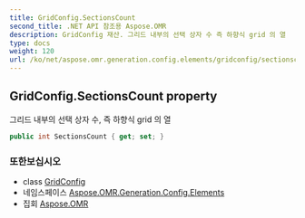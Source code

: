 ```yaml
---
title: GridConfig.SectionsCount
second_title: .NET API 참조용 Aspose.OMR
description: GridConfig 재산. 그리드 내부의 선택 상자 수 즉 하향식 grid 의 열
type: docs
weight: 120
url: /ko/net/aspose.omr.generation.config.elements/gridconfig/sectionscount/
---
```

## GridConfig.SectionsCount property

그리드 내부의 선택 상자 수, 즉 하향식 grid 의 열

```csharp
public int SectionsCount { get; set; }
```

### 또한보십시오

* class [GridConfig](../)
* 네임스페이스 [Aspose.OMR.Generation.Config.Elements](../../gridconfig/)
* 집회 [Aspose.OMR](../../../)


